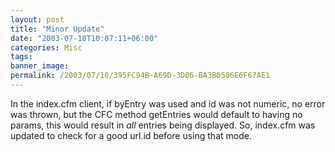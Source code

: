 ```yaml
---
layout: post
title: "Minor Update"
date: "2003-07-10T10:07:11+06:00"
categories: Misc 
tags: 
banner_image: 
permalink: /2003/07/10/395FC94B-A69D-3D86-BA3B0586E6F67AE1
---
```


In the index.cfm client, if byEntry was used and id was not numeric, no error was thrown, but the CFC method getEntries would default to having no params, this would result in <i>all</i> entries being displayed. So, index.cfm was updated to check for a good url.id before using that mode.
